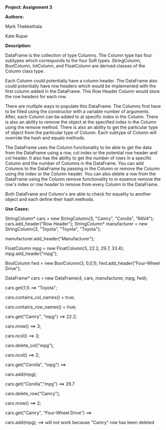 **Project: Assignment 3**

**Authors:** 

Mark Thekkethala 

Kate Rupar

**Description:**

DataFrame is the collection of type Columns.
The Column type has four subtypes which corresponds
to the four SoR types. StringColumn, BoolColumn,
IntColumn, and FloatColumn are derived classes 
of the Column class type. 

Each Column could potentially have a column header. 
The DataFrame also could potentially have row headers which
would be implemented with the first column added in the DataFrame.
This Row Header Column would store the row headers for each row.

There are multiple ways to populate this DataFrame. The Columns first
have to be filled using the constructor with a variable number of arguments.
After, each Column can be added to at specific index in the Column. There is 
also an ability to remove the object at the specified index in the Column using
the remove method. There is also an ability to get the particular type of object
from the particular type of Column. Each subtype of Column
will override the hash and equals methods.

The DataFrame uses the Column functionality to be able to
get the data from the DataFrame using a row, col index or the 
potential row header and col header. It also has the ability
to get the number of rows in a specific Column and the number of 
Columns in the DataFrame. You can add Columns to the DataFrame by 
passing in the Column or remove the Column using the index or the 
Column header. You can also delete a row from the DataFrame using the 
Column remove functionality to in essence remove the row's index or row
header to remove from every Column in the DataFrame.

Both DataFrame and Column's are able to check for equality to another object
and each define their hash methods.


**Use Cases:**

StringColumn* cars = new StringColumn(3, "Camry", "Corolla", "RAV4");
cars.add_header("Row Header");
StringColumn* manufacturer = new StringColumn(3, "Toyota", "Toyota", "Toyota");

manufacturer.add_header("Manufacturer");

FloatColumn mpg = new FloatColumn(3, 22.2, 29.7, 33.4);
mpg.add_header("mpg");

BoolColumn fwd = new BoolColumn(3, 0,0,1);
fwd.add_header("Four-Wheel Drive");

DataFrame* cars = new DataFrame(4, cars, manufacturer, mpg, fwd);

cars.get(1,1) ==> "Toyota";

cars.contains_col_names() = true;

cars.contains_row_names() = true;

cars.get("Camry", "mpg") ==> 22.2;

cars.nrow() ==> 3;

cars.ncol() ==> 3;

cars.delete_col("mpg");

cars.ncol() ==> 2;

cars.get("Corolla", "mpg") ==>

cars.add(mpg);

cars.get("Corolla","mpg") ==> 29.7

cars.delete_row("Camry");

cars.nrow() ==> 2;

cars.get("Camry", "Four-Wheel Drive") ==> 

cars.add(mpg); ==> will not work because "Camry" row has been deleted




 
